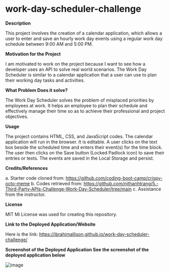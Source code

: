 # work-day-scheduler-challenge

**Description**

This project involves the creation of a calendar application, which allows a user to enter and save an hourly work day events using a regular work day schedule between 9:00 AM and 5:00 PM. 

**Motivation for the Project**

I am motivated to work on the project because I want to see how a developer uses an API to solve real world scenarios. The Work Day Scheduler is similar to a calendar application that a user can use to plan their working day tasks and activities.

**What Problem Does it solve?** 

The Work Day Scheduler solves the problem of misplaced priorities by employees at work. It helps an employee to plan their schedule and effectively manage their time so as to achieve their professional and project objectives. 

**Usage** 

The project contains HTML, CSS, and JavaScript codes. The calendar application will run in the browser. It is editable. 
A user clicks on the text box beside the scheduled time and enters their event(s) for the time block. The user then clicks on the Save button (Locked Padlock icon) to save their entries or texts. The events are saved in the Local Storage and persist.

**Credits/References** 

a. Starter code cloned from: https://github.com/coding-boot-camp/crispy-octo-meme 
b. Codes retrieved from: https://github.com/njthanhtrang/5.-Third-Party-APIs-Challenge-Work-Day-Scheduler/tree/main
c. Assistance from the instructor.

**License** 

MIT Mi License was used for creating this repository.

**Link to the Deployed Application/Website** 

Here is the link: https://ibrahimallison.github.io/work-day-scheduler-challenge/

**Screenshot of the Deployed Application See the screenshot of the deployed application below**

![image](https://github.com/IbrahimAllison/work-day-scheduler-challenge/assets/116689797/cb1cde83-9476-450a-b5fc-74057ebff3fa)

